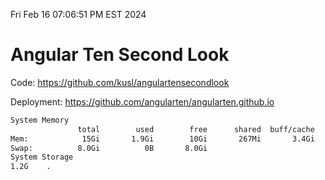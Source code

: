 Fri Feb 16 07:06:51 PM EST 2024

# Angular Ten Second Look

Code: https://github.com/kusl/angulartensecondlook

Deployment: https://github.com/angularten/angularten.github.io

```bash
System Memory
               total        used        free      shared  buff/cache   available
Mem:            15Gi       1.9Gi        10Gi       267Mi       3.4Gi        13Gi
Swap:          8.0Gi          0B       8.0Gi
System Storage
1.2G	.
```
```bash
